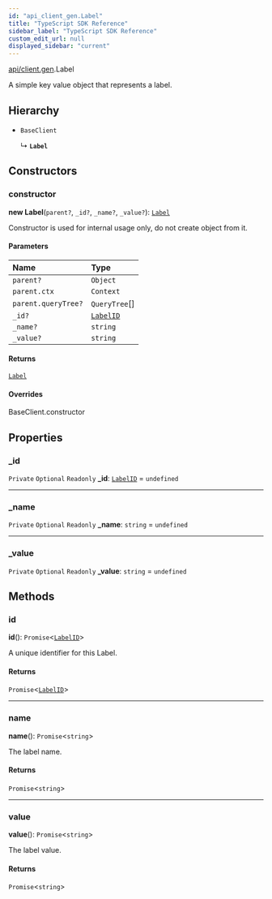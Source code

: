 ```yaml
---
id: "api_client_gen.Label"
title: "TypeScript SDK Reference"
sidebar_label: "TypeScript SDK Reference"
custom_edit_url: null
displayed_sidebar: "current"
---
```


[api/client.gen](../modules/api_client_gen.md).Label

A simple key value object that represents a label.

## Hierarchy

- `BaseClient`

  ↳ **`Label`**

## Constructors

### constructor

**new Label**(`parent?`, `_id?`, `_name?`, `_value?`): [`Label`](api_client_gen.Label.md)

Constructor is used for internal usage only, do not create object from it.

#### Parameters

| Name | Type |
| :------ | :------ |
| `parent?` | `Object` |
| `parent.ctx` | `Context` |
| `parent.queryTree?` | `QueryTree`[] |
| `_id?` | [`LabelID`](../modules/api_client_gen.md#labelid) |
| `_name?` | `string` |
| `_value?` | `string` |

#### Returns

[`Label`](api_client_gen.Label.md)

#### Overrides

BaseClient.constructor

## Properties

### \_id

 `Private` `Optional` `Readonly` **\_id**: [`LabelID`](../modules/api_client_gen.md#labelid) = `undefined`

___

### \_name

 `Private` `Optional` `Readonly` **\_name**: `string` = `undefined`

___

### \_value

 `Private` `Optional` `Readonly` **\_value**: `string` = `undefined`

## Methods

### id

**id**(): `Promise`\<[`LabelID`](../modules/api_client_gen.md#labelid)\>

A unique identifier for this Label.

#### Returns

`Promise`\<[`LabelID`](../modules/api_client_gen.md#labelid)\>

___

### name

**name**(): `Promise`\<`string`\>

The label name.

#### Returns

`Promise`\<`string`\>

___

### value

**value**(): `Promise`\<`string`\>

The label value.

#### Returns

`Promise`\<`string`\>
